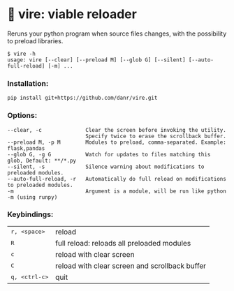 # 🔁 vire: viable reloader

Reruns your python program when source files changes, with the possibility to preload libraries.

    $ vire -h
    usage: vire [--clear] [--preload M] [--glob G] [--silent] [--auto-full-reload] [-m] ...


### Installation:

    pip install git+https://github.com/danr/vire.git

### Options:

    --clear, -c              Clear the screen before invoking the utility.
                             Specify twice to erase the scrollback buffer.
    --preload M, -p M        Modules to preload, comma-separated. Example: flask,pandas
    --glob G, -g G           Watch for updates to files matching this glob, Default: **/*.py
    --silent, -s             Silence warning about modifications to preloaded modules.
    --auto-full-reload, -r   Automatically do full reload on modifications to preloaded modules.
    -m                       Argument is a module, will be run like python -m (using runpy)

### Keybindings:

<table>
<tr><td><tt>r, &lt;space>  <td>reload
<tr><td><tt>R              <td>full reload: reloads all preloaded modules
<tr><td><tt>c              <td>reload with clear screen
<tr><td><tt>C              <td>reload with clear screen and scrollback buffer
<tr><td><tt>q, &lt;ctrl-c> <td>quit
</table>
